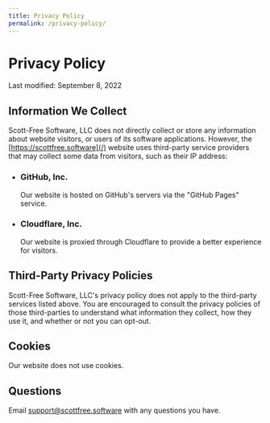 ```yaml
---
title: Privacy Policy
permalink: /privacy-policy/
---
```


Privacy Policy
==============
Last modified: September 8, 2022

Information We Collect
----------------------
Scott-Free Software, LLC does not directly collect or store any information about website visitors, or users of its software applications. However, the [https://scottfree.software](/) website uses third-party service providers that may collect some data from visitors, such as their IP address:

- ### GitHub, Inc.
  Our website is hosted on GitHub's servers via the "GitHub Pages" service.
- ### Cloudflare, Inc.
  Our website is proxied through Cloudflare to provide a better experience for visitors.

Third-Party Privacy Policies
----------------------------
Scott-Free Software, LLC's privacy policy does not apply to the third-party services listed above. You are encouraged to consult the privacy policies of those third-parties to understand what information they collect, how they use it, and whether or not you can opt-out.

Cookies
-------
Our website does not use cookies.

Questions
---------
Email [support@scottfree.software](mailto:support@scottfree.software) with any questions you have.
